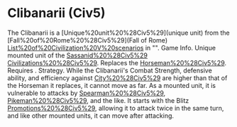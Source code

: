 # Clibanarii (Civ5)

The Clibanarii is a [Unique%20unit%20%28Civ5%29](unique unit) from the [Fall%20of%20Rome%20%28Civ5%29](Fall of Rome) [List%20of%20Civilization%20V%20scenarios](scenario) in "".
Game Info.
Unique mounted unit of the [Sassanid%20%28Civ5%29](Sassanid) [Civilizations%20%28Civ5%29](civilization). Replaces the [Horseman%20%28Civ5%29](Horseman). Requires .
Strategy.
While the Clibanarii's Combat Strength, defensive ability, and efficiency against [City%20%28Civ5%29](cities) are higher than that of the Horseman it replaces, it cannot move as far. As a mounted unit, it is vulnerable to attacks by [Spearman%20%28Civ5%29](Spearmen), [Pikeman%20%28Civ5%29](Pikemen), and the like. It starts with the Blitz [Promotions%20%28Civ5%29](promotion), allowing it to attack twice in the same turn, and like other mounted units, it can move after attacking.
